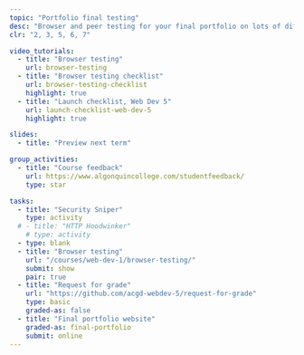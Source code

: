 ```yaml
---
topic: "Portfolio final testing"
desc: "Browser and peer testing for your final portfolio on lots of different devices and in lots of situations."
clr: "2, 3, 5, 6, 7"

video_tutorials:
  - title: "Browser testing"
    url: browser-testing
  - title: "Browser testing checklist"
    url: browser-testing-checklist
    highlight: true
  - title: "Launch checklist, Web Dev 5"
    url: launch-checklist-web-dev-5
    highlight: true

slides:
  - title: "Preview next term"

group_activities:
  - title: "Course feedback"
    url: https://www.algonquincollege.com/studentfeedback/
    type: star

tasks:
  - title: "Security Sniper"
    type: activity
  # - title: "HTTP Hoodwinker"
    # type: activity
  - type: blank
  - title: "Browser testing"
    url: "/courses/web-dev-1/browser-testing/"
    submit: show
    pair: true
  - title: "Request for grade"
    url: "https://github.com/acgd-webdev-5/request-for-grade"
    type: basic
    graded-as: false
  - title: "Final portfolio website"
    graded-as: final-portfolio
    submit: online
---
```

